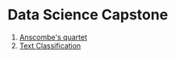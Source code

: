 # Data Science Capstone


1. [Anscombe's quartet](https://colab.research.google.com/github/emmanueliarussi/DataScienceCapstone/blob/master/code/1_Anscombe/anscombe.ipynb)
2. [Text Classification](https://colab.research.google.com/)
